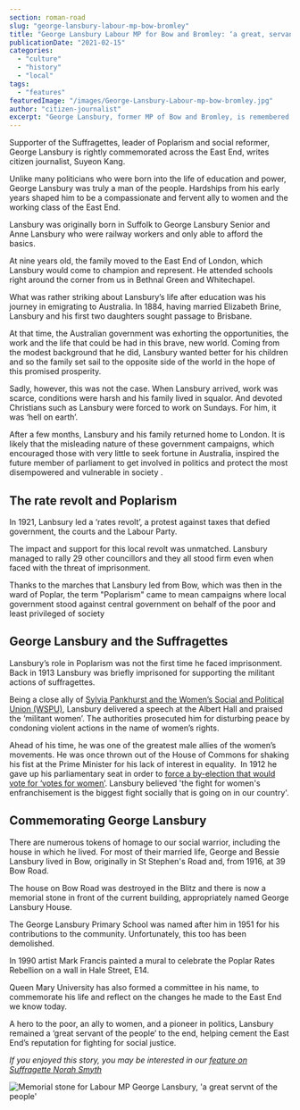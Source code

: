 ```yaml
---
section: roman-road
slug: "george-lansbury-labour-mp-bow-bromley"
title: "George Lansbury Labour MP for Bow and Bromley: ‘a great, servant to the people’"
publicationDate: "2021-02-15"
categories: 
  - "culture"
  - "history"
  - "local"
tags: 
  - "features"
featuredImage: "/images/George-Lansbury-Labour-mp-bow-bromley.jpg"
author: "citizen-journalist"
excerpt: "George Lansbury, former MP of Bow and Bromley, is remembered by all for his immense devotion to the people of the East End. Unlike many politicians who were born into the life of education and power, George Lansbury was truly a man of the people. Hardships from his early years shaped him to be a compassionate and fervent ally to women and the working class of the East End."
---
```


Supporter of the Suffragettes, leader of Poplarism and social reformer, George Lansbury is rightly commemorated across the East End, writes citizen journalist, Suyeon Kang.

Unlike many politicians who were born into the life of education and power, George Lansbury was truly a man of the people. Hardships from his early years shaped him to be a compassionate and fervent ally to women and the working class of the East End.

Lansbury was originally born in Suffolk to George Lansbury Senior and Anne Lansbury who were railway workers and only able to afford the basics. 

At nine years old, the family moved to the East End of London, which Lansbury would come to champion and represent. He attended schools right around the corner from us in Bethnal Green and Whitechapel.

What was rather striking about Lansbury’s life after education was his journey in emigrating to Australia. In 1884, having married Elizabeth Brine, Lansbury and his first two daughters sought passage to Brisbane. 

At that time, the Australian government was exhorting the opportunities, the work and the life that could be had in this brave, new world. Coming from the modest background that he did, Lansbury wanted better for his children and so the family set sail to the opposite side of the world in the hope of this promised prosperity.

Sadly, however, this was not the case. When Lansbury arrived, work was scarce, conditions were harsh and his family lived in squalor. And devoted Christians such as Lansbury were forced to work on Sundays. For him, it was ‘hell on earth’. 

After a few months, Lansbury and his family returned home to London. It is likely that the misleading nature of these government campaigns, which encouraged those with very little to seek fortune in Australia, inspired the future member of parliament to get involved in politics and protect the most disempowered and vulnerable in society .

## The rate revolt and Poplarism 

In 1921, Lanbsury led a ‘rates revolt’, a protest against taxes that defied government, the courts and the Labour Party.

The impact and support for this local revolt was unmatched. Lansbury managed to rally 29 other councillors and they all stood firm even when faced with the threat of imprisonment.

Thanks to the marches that Lansbury led from Bow, which was then in the ward of Poplar, the term "Poplarism" came to mean campaigns where local government stood against central government on behalf of the poor and least privileged of society

## George Lansbury and the Suffragettes

Lansbury’s role in Poplarism was not the first time he faced imprisonment. Back in 1913 Lansbury was briefly imprisoned for supporting the militant actions of suffragettes. 

Being a close ally of [Sylvia Pankhurst and the Women’s Social and Political Union (WSPU)](https://romanroadlondon.com/sylvia-pankhursts-east-london-toy-factory/), Lansbury delivered a speech at the Albert Hall and praised the ‘militant women’. The authorities prosecuted him for disturbing peace by condoning violent actions in the name of women’s rights.

Ahead of his time, he was one of the greatest male allies of the women’s movements. He was once thrown out of the House of Commons for shaking his fist at the Prime Minister for his lack of interest in equality.  In 1912 he gave up his parliamentary seat in order to [force a by-election that would vote for ‘votes for women’](https://www.parliament.uk/about/living-heritage/transformingsociety/electionsvoting/womenvote/case-studies-women-parliament/suffragettes-in-trousers/george-lansbury/). Lansbury believed 'the fight for women's enfranchisement is the biggest fight socially that is going on in our country'.

## Commemorating George Lansbury

There are numerous tokens of homage to our social warrior, including the house in which he lived. For most of their married life, George and Bessie Lansbury lived in Bow, originally in St Stephen's Road and, from 1916, at 39 Bow Road. 

The house on Bow Road was destroyed in the Blitz and there is now a memorial stone in front of the current building, appropriately named George Lansbury House.

The George Lansbury Primary School was named after him in 1951 for his contributions to the community. Unfortunately, this too has been demolished. 

In 1990 artist Mark Francis painted a mural to celebrate the Poplar Rates Rebellion on a wall in Hale Street, E14. 

Queen Mary University has also formed a committee in his name, to commemorate his life and reflect on the changes he made to the East End we know today.

A hero to the poor, an ally to women, and a pioneer in politics, Lansbury remained a ‘great servant of the people’ to the end, helping cement the East End’s reputation for fighting for social justice. 

_If you enjoyed this story, you may be interested in our [feature on Suffragette Norah Smyth](https://romanroadlondon.com/suffragette-norah-smyth-life/)_

![Memorial stone for Labour MP George Lansbury, 'a great servnt of the people'](/images/George-Lansbury-memorial-stone.jpg)
